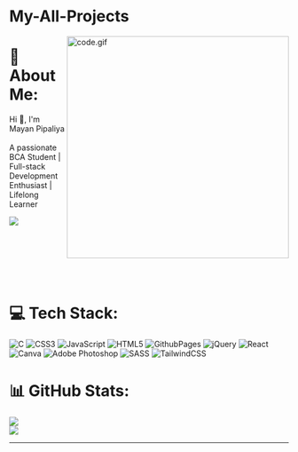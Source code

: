 # My-All-Projects<div>
   <img  height="400px" width="400px" align="right" alt="code.gif" src="https://user-images.githubusercontent.com/74038190/219923809-b86dc415-a0c2-4a38-bc88-ad6cf06395a8.gif" data-hpc="true" class="Box-sc-g0xbh4-0 kzRgrI">
</div> 
<h1>💫 About Me:</h1>
Hi 👋, I'm Mayan Pipaliya<br><br>A passionate BCA Student | Full-stack Development Enthusiast | Lifelong Learner


[![](https://visitcount.itsvg.in/api?id=MayanPipaliya&label=Profile%20Views&icon=5&pretty=true)](https://visitcount.itsvg.in)

<br><br><br><br><br>




# 💻 Tech Stack:
![C](https://img.shields.io/badge/c-%2300599C.svg?style=for-the-badge&logo=c&logoColor=white) ![CSS3](https://img.shields.io/badge/css3-%231572B6.svg?style=for-the-badge&logo=css3&logoColor=white) ![JavaScript](https://img.shields.io/badge/javascript-%23323330.svg?style=for-the-badge&logo=javascript&logoColor=%23F7DF1E) ![HTML5](https://img.shields.io/badge/html5-%23E34F26.svg?style=for-the-badge&logo=html5&logoColor=white) ![GithubPages](https://img.shields.io/badge/github%20pages-121013?style=for-the-badge&logo=github&logoColor=white) ![jQuery](https://img.shields.io/badge/jquery-%230769AD.svg?style=for-the-badge&logo=jquery&logoColor=white)  ![React](https://img.shields.io/badge/react-%2320232a.svg?style=for-the-badge&logo=react&logoColor=%2361DAFB) ![Canva](https://img.shields.io/badge/Canva-%2300C4CC.svg?style=for-the-badge&logo=Canva&logoColor=white) ![Adobe Photoshop](https://img.shields.io/badge/adobe%20photoshop-%2331A8FF.svg?style=for-the-badge&logo=adobe%20photoshop&logoColor=white) ![SASS](https://img.shields.io/badge/SASS-hotpink.svg?style=for-the-badge&logo=SASS&logoColor=white) ![TailwindCSS](https://img.shields.io/badge/tailwindcss-%2338B2AC.svg?style=for-the-badge&logo=tailwind-css&logoColor=white)

# 📊 GitHub Stats:
![](https://github-readme-streak-stats.herokuapp.com/?user=MayanPipaliya&theme=radical&hide_border=false)<br/>
![](https://github-readme-stats.vercel.app/api/top-langs/?username=MayanPipaliya&theme=radical&hide_border=false&include_all_commits=true&count_private=true&layout=compact)

---
<!-- Proudly created with GPRM ( https://gprm.itsvg.in ) -->


###
